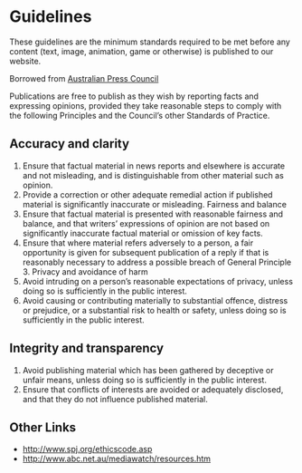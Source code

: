 # Guidelines

These guidelines are the minimum standards required to be met before any
content (text, image, animation, game or otherwise) is published to our website.

Borrowed from [Australian Press Council](http://www.presscouncil.org.au/uploads/52321/ufiles/GENERAL_-_PRIVACY_PRINCIPLES_-_July_2014.pdf)

Publications are free to publish as they wish by reporting facts and expressing
opinions, provided they take reasonable steps to comply with the following Principles
and the Council’s other Standards of Practice.

## Accuracy and clarity

1. Ensure that factual material in news reports and elsewhere is accurate and not
misleading, and is distinguishable from other material such as opinion.
1. Provide a correction or other adequate remedial action if published material is
significantly inaccurate or misleading.
Fairness and balance
1. Ensure that factual material is presented with reasonable fairness and balance,
and that writers’ expressions of opinion are not based on significantly inaccurate
factual material or omission of key facts.
1. Ensure that where material refers adversely to a person, a fair opportunity is given
for subsequent publication of a reply if that is reasonably necessary to address a
possible breach of General Principle 3.
Privacy and avoidance of harm
1. Avoid intruding on a person’s reasonable expectations of privacy, unless doing so
is sufficiently in the public interest.
1. Avoid causing or contributing materially to substantial offence, distress or
prejudice, or a substantial risk to health or safety, unless doing so is sufficiently in
the public interest.

## Integrity and transparency

1. Avoid publishing material which has been gathered by deceptive or unfair means,
unless doing so is sufficiently in the public interest.
1. Ensure that conflicts of interests are avoided or adequately disclosed, and that
they do not influence published material.

## Other Links

* http://www.spj.org/ethicscode.asp
* http://www.abc.net.au/mediawatch/resources.htm
